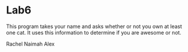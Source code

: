 # Lab6
This program takes your name and asks whether or not you own at least one cat. It uses this information to determine if you are awesome or not.

Rachel 
Naimah
Alex